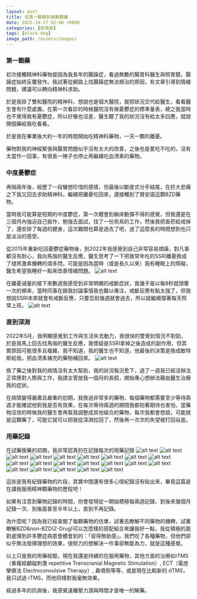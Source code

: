 ```yaml
---
layout: post
title: 從第一顆藥到無數顆藥
date: 2025-10-27 02:00 +0800
categories: [部落格]
tags: [black-dog]
image_path: /assets/images/
---
```

### 第一顆藥
初次接觸精神科藥物是因為我長年的腸躁症，看過無數的腸胃科醫生與照胃鏡，腸躁症始終反覆發作。我試著從網路上找腸躁症無法根治的原因，有文章引導到情緒問題，建議可以轉向精神科求助。

於是我掛了雙和醫院的精神科，想說也是個大醫院，就把狀況交代給醫生，看看醫生會有什麼處置。在第一次看診的時候醫院沒有做憂鬱症的標準量表，總之我當時也不覺得我有憂鬱症，所以好像也沒差，醫生聽了我的狀況沒有給太多回應，就說開個藥給我吃看看。

於是我在畢業後大約一年的時間開始吃精神科藥物，一天一顆的離憂。

藥物對我的神經緊張與腸胃問題似乎沒有太大的改善，之後也是愛吃不吃的，沒有太當作一回事，有很長一陣子也停止再繼續吃血清素的藥物。

### 中度憂鬱症
再隔兩年後，經歷了一段蠻想珍惜的感情，但最後以斷崖式分手結尾，在巨大悲痛之下我又回去求助精神科，繼續把離憂吃回來，還接觸到了贊安諾這顆BZD藥物。

當時我可能算是短期的中度鬱症，第一次體會到躺床動彈不得的感覺，但我還是在三個月內強迫自己振作，勉強去面試，找了一份鳥鳥的工作，然後我把香菸給戒掉了，還安排了每週的健身，這次難關也算是過去了吧，過了這麼長的時間想到也只是淡淡的感受。

從2015年重新吃回憂鬱症藥物後，到2022年我感覺到自己非常容易煩躁，對凡事都沒有耐心，我向馬偕的醫生反應，醫生思考了一下把我常年吃的SSRI離憂換成了褪黑激素機轉的煩多閃，可能是因為當時（或是長久以來）我有睡眠上的障礙，醫生希望我睡好一點來改善情緒問題。
![alt text](/assets/images/2025-10-26-從第一顆藥到第無數顆藥/image-1.png)

在離憂減量的接下來數週我感受到非常明顯的戒斷症狀，我幾乎是以每8秒就頭暈一次的頻率，當時同事在跟我討論事情我也難以專注，戒斷反應有點太強了，但我想說SSRI本來就會有戒斷反應，只要忍耐幾週就會過去，所以就繼續撐著每天照常上班。
![alt text](/assets/images/2025-10-26-從第一顆藥到第無數顆藥/image-2.png)

### 直到深淵
2022年5月，我明顯感覺到工作與生活失去動力，我很快的警覺到情況不對勁，於是我馬上回去找馬偕的醫生反應，我懷疑是SSRI拿掉之後造成的副作用，但其實原因可能很多且複雜，我不知道，我的醫生也不知道，他最後的決策是換成敏特斯給我，把血清素補充的藥物補回來。
![alt text](/assets/images/2025-10-26-從第一顆藥到第無數顆藥/image-3.png)

換了藥之後對我的病情沒有太大幫助，我的狀況每況愈下，過了一週我已經沒辦法正常應對人際與工作，我請主管放我一個月的長假，開始專心想辦法藉由醫生治療我的症狀。

在病情變得嚴肅且嚴重的初期，我換過非常多的藥物，每個藥物都需要至少等待兩週才能確認他對我是否有效果，在每次等待兩週的期間我都抱著期待也害怕，當藥物沒效的時候我的醫生會再幫我調整成其他組合的藥物，每次我都會想說，可能就是這顆藥了，可能它就可以把我從深淵拉回了，然後再一次次的失望被打回谷底。

### 用藥記錄
在試藥換藥的初期，我非常認真的在記錄每次的用藥記錄
![alt text](/assets/images/2025-10-26-從第一顆藥到第無數顆藥/image-4.png)
![alt text](/assets/images/2025-10-26-從第一顆藥到第無數顆藥/image-5.png)
![alt text](/assets/images/2025-10-26-從第一顆藥到第無數顆藥/image-6.png)
![alt text](/assets/images/2025-10-26-從第一顆藥到第無數顆藥/image-8.png)
![alt text](/assets/images/2025-10-26-從第一顆藥到第無數顆藥/image-9.png)
![alt text](/assets/images/2025-10-26-從第一顆藥到第無數顆藥/image-10.png)
![alt text](/assets/images/2025-10-26-從第一顆藥到第無數顆藥/image-11.png)
![alt text](/assets/images/2025-10-26-從第一顆藥到第無數顆藥/image-12.png)
![alt text](/assets/images/2025-10-26-從第一顆藥到第無數顆藥/image-13.png)
![alt text](/assets/images/2025-10-26-從第一顆藥到第無數顆藥/image-14.png)
![alt text](/assets/images/2025-10-26-從第一顆藥到第無數顆藥/image-15.png)
![alt text](/assets/images/2025-10-26-從第一顆藥到第無數顆藥/image-17.png)
![alt text](/assets/images/2025-10-26-從第一顆藥到第無數顆藥/image-18.png)
![alt text](/assets/images/2025-10-26-從第一顆藥到第無數顆藥/image-19.png)
![alt text](/assets/images/2025-10-26-從第一顆藥到第無數顆藥/image-20.png)
![alt text](/assets/images/2025-10-26-從第一顆藥到第無數顆藥/image-21.png)
![alt text](/assets/images/2025-10-26-從第一顆藥到第無數顆藥/image-22.png)
![alt text](/assets/images/2025-10-26-從第一顆藥到第無數顆藥/image-23.png)
![alt text](/assets/images/2025-10-26-從第一顆藥到第無數顆藥/image-24.png)
![alt text](/assets/images/2025-10-26-從第一顆藥到第無數顆藥/image-25.png)
![alt text](/assets/images/2025-10-26-從第一顆藥到第無數顆藥/image-26.png)

這些是我有紀錄藥物的片段，其實中間還有很多心情紀錄沒有貼出來，畢竟這篇是在講我服用精神顆藥物的歷程吧！

如果有注意到藥物記錄的時間，你會發現從一開始積極每兩週記錄、到後來幾個月記錄一次、到後面甚至半年以上，直到不再記錄。

為什麼呢？因為我已經查閱了每顆藥物的仿單，試著去瞭解不同藥物的機轉，試著瞭解BZD&non-BZD(Z-Drug)可以怎麼樣的搭配組合來讓我好一點，我從積極的面對處理到許多鬱症病患會體會到的：「習得無助感」。我們吃了各種藥物，但他們卻似乎無法發揮理想的效果，很努力的想解決一件事卻無能為力，就是這種感覺。

以上只是我的用藥經驗，現在我還是持續的在服用藥物，其他方面的治療如rTMS（重複經顱磁刺激 repetitive Transcranial Magnetic Stimulation）, ECT（電痙攣療法 Electroconvulsive Therapy）, 鼻噴劑等等，或是現在比較新的 dTMS，我只試過 rTMS，而他同樣對我毫無效果。

經過多年的抗病後，我感覺遠離壓力源與時間才是唯一的解藥。
